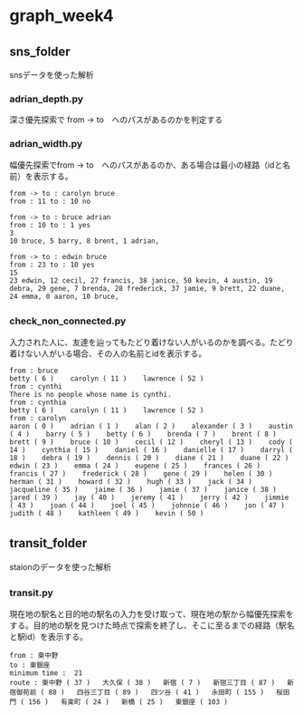 # graph_week4

## sns_folder 　　　　 
snsデータを使った解析

### adrian_depth.py 
深さ優先探索で from -> to　へのパスがあるのかを判定する

### adrian_width.py 
幅優先探索でfrom -> to　へのパスがあるのか、ある場合は最小の経路（idと名前）を表示する。

```
from -> to : carolyn bruce
from : 11 to : 10 no 

from -> to : bruce adrian
from : 10 to : 1 yes
3
10 bruce, 5 barry, 8 brent, 1 adrian, 

from -> to : edwin bruce
from : 23 to : 10 yes
15
23 edwin, 12 cecil, 27 francis, 38 janice, 50 kevin, 4 austin, 19 debra, 29 gene, 7 brenda, 28 frederick, 37 jamie, 9 brett, 22 duane, 24 emma, 0 aaron, 10 bruce, 
```

### check_non_connected.py　
入力された人に、友達を辿ってもたどり着けない人がいるのかを調べる。たどり着けない人がいる場合、その人の名前とidを表示する。

```
from : bruce
betty ( 6 )    carolyn ( 11 )    lawrence ( 52 )    
from : cynthi 
There is no people whose name is cynthi.
from : cynthia
betty ( 6 )    carolyn ( 11 )    lawrence ( 52 )    
from : carolyn
aaron ( 0 )    adrian ( 1 )    alan ( 2 )    alexander ( 3 )    austin ( 4 )    barry ( 5 )    betty ( 6 )    brenda ( 7 )    brent ( 8 )    brett ( 9 )    bruce ( 10 )    cecil ( 12 )    cheryl ( 13 )    cody ( 14 )    cynthia ( 15 )    daniel ( 16 )    danielle ( 17 )    darryl ( 18 )    debra ( 19 )    dennis ( 20 )    diane ( 21 )    duane ( 22 )    edwin ( 23 )    emma ( 24 )    eugene ( 25 )    frances ( 26 )    francis ( 27 )    frederick ( 28 )    gene ( 29 )    helen ( 30 )    herman ( 31 )    howard ( 32 )    hugh ( 33 )    jack ( 34 )    jacqueline ( 35 )    jaime ( 36 )    jamie ( 37 )    janice ( 38 )    jared ( 39 )    jay ( 40 )    jeremy ( 41 )    jerry ( 42 )    jimmie ( 43 )    joan ( 44 )    joel ( 45 )    johnnie ( 46 )    jon ( 47 )    judith ( 48 )    kathleen ( 49 )    kevin ( 50 )
```


## transit_folder　　　　
staionのデータを使った解析

### transit.py　
現在地の駅名と目的地の駅名の入力を受け取って、現在地の駅から幅優先探索をする。目的地の駅を見つけた時点で探索を終了し、そこに至るまでの経路（駅名と駅id）を表示する。

```
from : 東中野
to : 東銀座
minimum time :  21
route : 東中野 ( 37 )   大久保 ( 38 )   新宿 ( 7 )   新宿三丁目 ( 87 )   新宿御苑前 ( 88 )   四谷三丁目 ( 89 )   四ツ谷 ( 41 )   永田町 ( 155 )   桜田門 ( 156 )   有楽町 ( 24 )   新橋 ( 25 )   東銀座 ( 103 )   
```